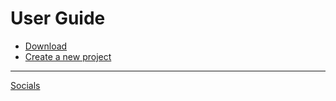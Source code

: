 # User Guide
- [Download](./download.md)
- [Create a new project](./new_project.md)

----

[Socials](https://twitter.com/RPGPowerForge)
